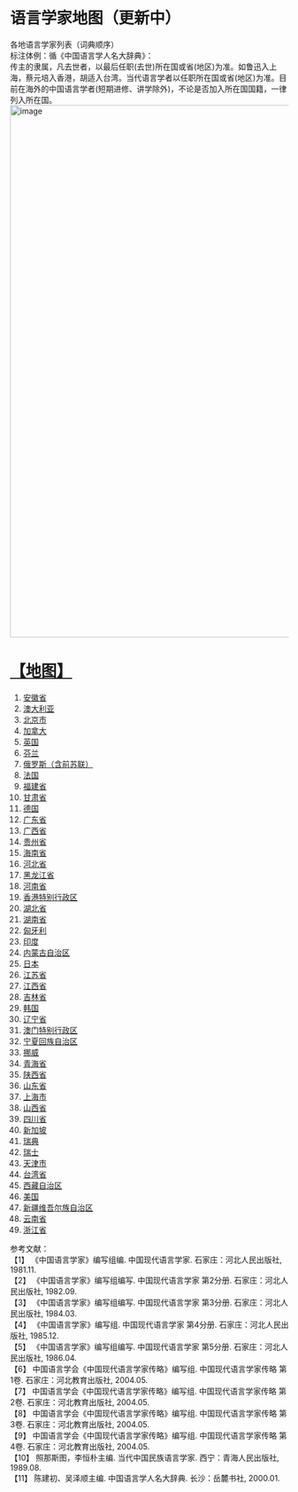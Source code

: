 # 语言学家地图（更新中）
各地语言学家列表（词典顺序）<br>
标注体例：循《中国语言学人名大辞典》：<br>
传主的隶属，凡去世者，以最后任职(去世)所在国或省(地区)为准。如鲁迅入上海，蔡元培入香港，胡适入台湾。当代语言学者以任职所在国或省(地区)为准。目前在海外的中国语言学者(短期进修、讲学除外)，不论是否加入所在国国籍，一律列入所在国。<br>
<img width="960" alt="image" src="https://github.com/hangang96/hangang96.github.io-graphs/assets/77401162/8f12062f-6646-427a-a5c5-96d581ad2b18">
#   [【地图】](https://hangang96.github.io/hangang96.github.io-graphs/world_map_with_subgraphs.html)
1.  [安徽省](https://hangang96.github.io/hangang96.github.io-graphs/Anhui_subgraph.html)
2.  [澳大利亚](https://hangang96.github.io/hangang96.github.io-graphs/Austrilia_subgraph.html)
3.  [北京市](https://hangang96.github.io/hangang96.github.io-graphs/Beijing_subgraph.html)
4.  [加拿大](https://hangang96.github.io/hangang96.github.io-graphs/Canada_subgraph.html)
5.  [英国](https://hangang96.github.io/hangang96.github.io-graphs/England_subgraph.html)
6.  [芬兰](https://hangang96.github.io/hangang96.github.io-graphs/Finland_subgraph.html)
7.  [俄罗斯（含前苏联）](https://hangang96.github.io/hangang96.github.io-graphs/Russia_subgraph.html)
8.  [法国](https://hangang96.github.io/hangang96.github.io-graphs/France_subgraph.html)
9.  [福建省](https://hangang96.github.io/hangang96.github.io-graphs/Fujian_subgraph.html)
10. [甘肃省](https://hangang96.github.io/hangang96.github.io-graphs/Gansu_subgraph.html)
11. [德国](https://hangang96.github.io/hangang96.github.io-graphs/German_subgraph.html)
12. [广东省](https://hangang96.github.io/hangang96.github.io-graphs/Guangdong_subgraph.html)
13. [广西省](https://hangang96.github.io/hangang96.github.io-graphs/Guangxi_subgraph.html)
14. [贵州省](https://hangang96.github.io/hangang96.github.io-graphs/Guizhou_subgraph.html)
15. [海南省](https://hangang96.github.io/hangang96.github.io-graphs/Hainan_subgraph.html)
16. [河北省](https://hangang96.github.io/hangang96.github.io-graphs/Hebei_subgraph.html)
17. [黑龙江省](https://hangang96.github.io/hangang96.github.io-graphs/Heilongjiang_subgraph.html)
18. [河南省](https://hangang96.github.io/hangang96.github.io-graphs/Henan_subgraph.html)
19. [香港特别行政区](https://hangang96.github.io/hangang96.github.io-graphs/Hongkong_subgraph.html)
20. [湖北省](https://hangang96.github.io/hangang96.github.io-graphs/Hubei_subgraph.html)
21. [湖南省](https://hangang96.github.io/hangang96.github.io-graphs/Hunan_subgraph.html)
22. [匈牙利](https://hangang96.github.io/hangang96.github.io-graphs/Hungary_subgraph.html)
23. [印度](https://hangang96.github.io/hangang96.github.io-graphs/India_subgraph.html)
24. [内蒙古自治区](https://hangang96.github.io/hangang96.github.io-graphs/Inner_Mongolia_subgraph.html)
25. [日本](https://hangang96.github.io/hangang96.github.io-graphs/Japan_subgraph.html)
26. [江苏省](https://hangang96.github.io/hangang96.github.io-graphs/Jiangsu_subgraph.html)
27. [江西省](https://hangang96.github.io/hangang96.github.io-graphs/Jiangxi_subgraph.html)
28. [吉林省](https://hangang96.github.io/hangang96.github.io-graphs/Jilin_subgraph.html)
29. [韩国](https://hangang96.github.io/hangang96.github.io-graphs/Korea_subgraph.html)
30. [辽宁省](https://hangang96.github.io/hangang96.github.io-graphs/Liaoning_subgraph.html)
31. [澳门特别行政区](https://hangang96.github.io/hangang96.github.io-graphs/Macao_subgraph.html)
32. [宁夏回族自治区](https://hangang96.github.io/hangang96.github.io-graphs/Ningxia_subgraph.html)
33. [挪威](https://hangang96.github.io/hangang96.github.io-graphs/Norway_subgraph.html)
34. [青海省](https://hangang96.github.io/hangang96.github.io-graphs/Qinghai_subgraph.html)
35. [陕西省](https://hangang96.github.io/hangang96.github.io-graphs/Shaanxi_subgraph.html)
36. [山东省](https://hangang96.github.io/hangang96.github.io-graphs/Shandong_subgraph.html)
37. [上海市](https://hangang96.github.io/hangang96.github.io-graphs/Shanghai_subgraph.html)
38. [山西省](https://hangang96.github.io/hangang96.github.io-graphs/Shanxi_subgraph.html)
39. [四川省](https://hangang96.github.io/hangang96.github.io-graphs/Sichuan_subgraph.html)
40. [新加坡](https://hangang96.github.io/hangang96.github.io-graphs/Singapore_subgraph.html)
41. [瑞典](https://hangang96.github.io/hangang96.github.io-graphs/Sweden_subgraph.html)
42. [瑞士](https://hangang96.github.io/hangang96.github.io-graphs/Swiss_subgraph.html)
43. [天津市](https://hangang96.github.io/hangang96.github.io-graphs/Tianjin_subgraph.html)
44. [台湾省](https://hangang96.github.io/hangang96.github.io-graphs/Taiwan_subgraph.html)
45. [西藏自治区](https://hangang96.github.io/hangang96.github.io-graphs/Tibet_subgraph.html)
46. [美国](https://hangang96.github.io/hangang96.github.io-graphs/USA_subgraph.html)
47. [新疆维吾尔族自治区](https://hangang96.github.io/hangang96.github.io-graphs/Xinjiang_subgraph.html)
48. [云南省](https://hangang96.github.io/hangang96.github.io-graphs/Yunnan_subgraph.html)
49. [浙江省](https://hangang96.github.io/hangang96.github.io-graphs/Zhejiang_subgraph.html)

参考文献：<br>
         【1】 《中国语言学家》编写组编. 中国现代语言学家. 石家庄：河北人民出版社, 1981.11. <br>
         【2】 《中国语言学家》编写组编写. 中国现代语言学家 第2分册. 石家庄：河北人民出版社, 1982.09. <br>
         【3】 《中国语言学家》编写组编写. 中国现代语言学家 第3分册. 石家庄：河北人民出版社, 1984.03. <br>
         【4】 《中国语言学家》编写组. 中国现代语言学家 第4分册. 石家庄：河北人民出版社, 1985.12. <br>
         【5】 《中国语言学家》编写组编写. 中国现代语言学家 第5分册. 石家庄：河北人民出版社, 1986.04.<br>
         【6】   中国语言学会《中国现代语言学家传略》编写组. 中国现代语言学家传略 第1卷. 石家庄：河北教育出版社, 2004.05. <br>
         【7】   中国语言学会《中国现代语言学家传略》编写组. 中国现代语言学家传略 第2卷. 石家庄：河北教育出版社, 2004.05. <br>
         【8】   中国语言学会《中国现代语言学家传略》编写组. 中国现代语言学家传略 第3卷. 石家庄：河北教育出版社, 2004.05. <br>
         【9】   中国语言学会《中国现代语言学家传略》编写组. 中国现代语言学家传略 第4卷. 石家庄：河北教育出版社, 2004.05. <br>
         【10】  照那斯图，李恒朴主编. 当代中国民族语言学家. 西宁：青海人民出版社, 1989.08. <br>
         【11】  陈建初、吴泽顺主编. 中国语言学人名大辞典. 长沙：岳麓书社, 2000.01.

